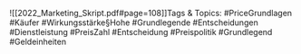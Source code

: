 
![[2022_Marketing_Skript.pdf#page=108]]Tags & Topics:
   #PriceGrundlagen
   #Käufer
   #Wirkungsstärke§Hohe
   #Grundlegende
   #Entscheidungen
   #Dienstleistung
   #PreisZahl
   #Entscheidung
   #Preispolitik
   #Grundlegend
   #Geldeinheiten